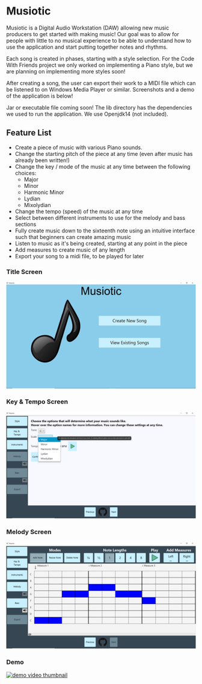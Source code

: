 # Musiotic

Musiotic is a Digital Audio Workstation (DAW) allowing new music producers to get started with making music!
Our goal was to allow for people with little to no musical experience to be able to understand how to use
the application and start putting together notes and rhythms. 

Each song is created in phases, starting with a style selection. For the Code With Friends project we only
worked on implementing a Piano style, but we are planning on implementing more styles soon!

After creating a song, the user can export their work to a MIDI file which can be listened to on
Windows Media Player or similar. Screenshots and a demo of the application is below!

Jar or executable file coming soon! The lib directory has the dependencies we used
to run the application. We use Openjdk14 (not included).

## Feature List

* Create a piece of music with various Piano sounds.
* Change the starting pitch of the piece at any time (even after music has already been written!)
* Change the key / mode of the music at any time between the following choices:
    * Major
    * Minor
    * Harmonic Minor
    * Lydian
    * Mixolydian
* Change the tempo (speed) of the music at any time
* Select between different instruments to use for the melody and bass sections
* Fully create music down to the sixteenth note using an intuitive interface such that beginners can create amazing music
* Listen to music as it's being created, starting at any point in the piece
* Add measures to create music of any length
* Export your song to a midi file, to be played for later

### Title Screen
![title screen](musiotic/src/resources/readme/title.png "Title Screen")

### Key & Tempo Screen
![key and tempo screen](musiotic/src/resources/readme/keytempo.png "Key & Tempo Screen")

### Melody Screen
![melody screen](musiotic/src/resources/readme/music.png "Melody Screen")

### Demo

[![demo video thumbnail](https://img.youtube.com/vi/tZqU4JJt7Eg/0.jpg)](https://www.youtube.com/watch?v=tZqU4JJt7Eg)
